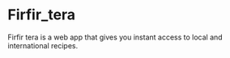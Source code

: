 # Firfir_tera
Firfir tera is a web app that gives you instant access to local and international recipes.
